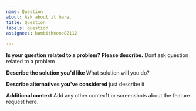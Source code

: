 ```yaml
---
name: Question
about: Ask about it here.
title: Question
labels: question
assignees: bambitheone82112

---
```


**Is your question related to a problem? Please describe.**
Dont ask question related to a problem

**Describe the solution you'd like**
What solution will you do?

**Describe alternatives you've considered**
just describe it

**Additional context**
Add any other contex1t or screenshots about the feature request here.
